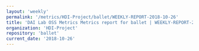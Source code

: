 ```yaml
---
layout: 'weekly'
permalink: '/metrics/HDI-Project/ballet/WEEKLY-REPORT-2018-10-26'
title: 'DAI Lab OSS Metrics Metrics report for ballet | WEEKLY-REPORT-2018-10-26'
organization: 'HDI-Project'
repository: 'ballet'
current_date: '2018-10-26'
---
```

